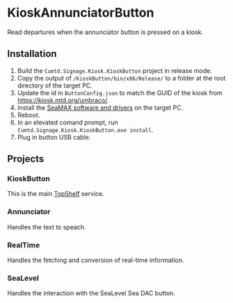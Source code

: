 # KioskAnnunciatorButton
Read departures when the annunciator button is pressed on a kiosk.

## Installation
1. Build the `Cumtd.Signage.Kiosk.KioskButton` project in release mode.
2. Copy the output of `/KioskButton/bin/x86/Release/` to a folder at the root directory of the target PC.
3. Update the id in `ButtonConfig.json` to match the GUID of the kiosk from https://kiosk.mtd.org/umbraco/.
4. Install the [SeaMAX software and drivers](https://www.sealevel.com/support/software-seamax-windows/) on the target PC.
5. Reboot.
5. In an elevated comand prompt, run `Cumtd.Signage.Kiosk.KioskButton.exe install`.
6. Plug in button USB cable.

## Projects

### KioskButton
This is the main [TopShelf](http://topshelf-project.com/) service.

### Annunciator
Handles the text to speach.

### RealTime
Handles the fetching and conversion of real-time information.

### SeaLevel
Handles the interaction with the SeaLevel Sea DAC button.
